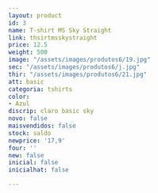 ```yaml
---
layout: product
id: 3
name: T-shirt MS Sky Straight
link: thsirtmsskystraight
price: 12.5
weight: 500
image: "/assets/images/produtos6/19.jpg"
sec: "/assets/images/produtos6/j.jpg"
thir: "/assets/images/produtos6/21.jpg"
att: basic
categoria: tshirts
color:
- Azul
discrip: claro basic sky
novo: false
maisvendidos: false
stock: saldo
newprice: '17,9'
four: ''
new: false
inicial: false
inicialhat: false

---
```

